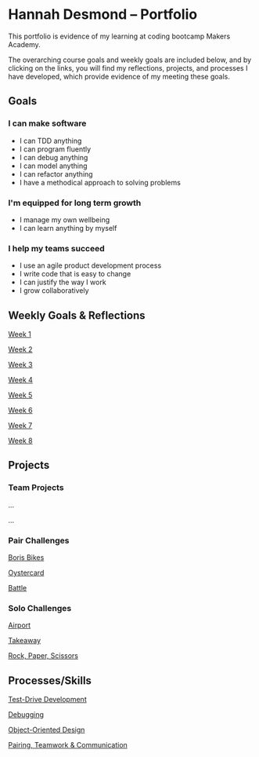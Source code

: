 # Hannah Desmond – Portfolio

This portfolio is evidence of my learning at coding bootcamp Makers Academy.

The overarching course goals and weekly goals are included below, and by clicking on the links, you will find my reflections, projects, and processes I have developed, which provide evidence of my meeting these goals. 

## Goals

### **I can make software**

- I can TDD anything
- I can program fluently
- I can debug anything
- I can model anything
- I can refactor anything
- I have a methodical approach to solving problems

### **I'm equipped for long term growth**

- I manage my own wellbeing
- I can learn anything by myself

### **I help my teams succeed**

- I use an agile product development process
- I write code that is easy to change
- I can justify the way I work
- I grow collaboratively

## Weekly Goals & Reflections
[Week 1](goals/weekly/week-1.md)

[Week 2](goals/weekly/week-2.md)

[Week 3](goals/weekly/week-3.md)

[Week 4](goals/weekly/week-4.md)

[Week 5](goals/weekly/week-5.md)

[Week 6](goals/weekly/week-6.md)

[Week 7](goals/weekly/week-7.md)

[Week 8](goals/weekly/week-8.md)

## Projects

### Team Projects

...

...

### Pair Challenges

[Boris Bikes](projects/boris-bikes.md)

[Oystercard](projects/oystercard.md)

[Battle](projects/battle.md)

### Solo Challenges

[Airport](/projects/airport-challenge.md)

[Takeaway](projects/takeaway.md)

[Rock, Paper, Scissors](projects/rps.md)

## Processes/Skills

[Test-Drive Development](processes/tdd.md)

[Debugging](processes/debugging.md)

[Object-Oriented Design](processes/ood.md)

[Pairing, Teamwork & Communication](processes/communication.md)



